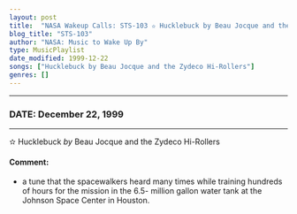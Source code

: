 ```yaml
---
layout: post
title:  "NASA Wakeup Calls: STS-103 ✫ Hucklebuck by Beau Jocque and the Zydeco Hi-Rollers ✦ December 22, 1999"
blog_title: "STS-103"
author: "NASA: Music to Wake Up By"
type: MusicPlaylist
date_modified: 1999-12-22
songs: ["Hucklebuck by Beau Jocque and the Zydeco Hi-Rollers"]
genres: []
---
```


----
### DATE: December 22, 1999
----
✫ Hucklebuck *by* Beau Jocque and the Zydeco Hi-Rollers  

#### Comment:
* a tune that the spacewalkers heard many times while training hundreds of hours for the mission in the 6.5- million gallon water tank at the Johnson Space Center in Houston.



<br/>
<center>
	<a target="_blank"
	   href="https://twitter.com/intent/tweet?hashtags=Space,NASA,Playlist,NASAWakeupCalls,SpaceProgram&text=🚀 {{ page.author}}, '{{ page.songs.first }}' {{ page.title }}, {{ page.date | date: '%B %d, %Y' }}, {{ site.url }}{{ page.url }}&via=nasawakeupcalls"><i class="fab fa-twitter" title="Tweet this page" alt="Tweet this page" style="font-size: 1.3em;"></i></a>
	&nbsp; 	<i class="fas fa-user-astronaut" style="font-size: 1.5em;"></i> &nbsp;
    <a id="custom_amazon_link"
       type="amzn" search="#"
       category="popular music">
    <i class="fab fa-amazon" style="font-size: 1.3em;"></i></a>
</center>

<!-- Randomly resolve an individual entry from a song array -->
<script src="/assets/javascript/seedrandom.min.js"></script>
<script>
  var wake_me_up = ["Hucklebuck by Beau Jocque and the Zydeco Hi-Rollers"];
  var prng = new Math.seedrandom();
  function randomSong() {
    song = wake_me_up[Math.floor(Math.random() * wake_me_up.length)];
    var amazon_link = document.getElementById("custom_amazon_link");
    amazon_link.setAttribute("search", song);
  }
  window.onload = randomSong();
</script>
